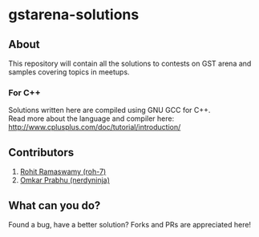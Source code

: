 # gstarena-solutions

## About
This repository will contain all the solutions to contests on GST arena and samples covering topics in meetups. 


### For C++
Solutions written here are compiled using GNU GCC for C++.<br>
Read more about the language and compiler here: http://www.cplusplus.com/doc/tutorial/introduction/

## Contributors
1. <a href="https://github.com/roh-7">Rohit Ramaswamy (roh-7) </a>
2. <a href="https://github.com/nerdyninja">Omkar Prabhu (nerdyninja)</a>

## What can you do?
Found a bug, have a better solution? Forks and PRs are appreciated here! 


